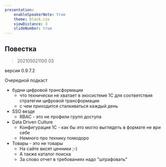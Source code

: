 ```yaml
---
presentation:
    enableSpeakerNote: true
    theme: black.css
    viewDistance: 3
    slideNumber: true
---
```


<!-- slide data-notes="" -->

## Повестка

> 202105021100
03

версия 0.9.7.2

Очередной подкаст

* будни цифровой трансформации
    * что технически не хватает в экосистеме 1С для соответствия стратегии цифровой трансформации
    * с чем приходится сталкиваться каждый день
* SSO везде
    * RBAC - это не профили групп доступа
* Data Driven Culture
    * Конфигурация 1С - как бы это могло выглядеть в формате не ври себе
    * Немного про технику помодоро
* Товары - это не товары    
    * На сайте висят ценники ;-)
    * А также каталог поиска
    * За слово отчет в требованиях надо "штрафовать"

